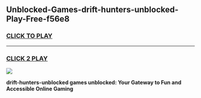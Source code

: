 
## Unblocked-Games-drift-hunters-unblocked-Play-Free-f56e8
<h3>
<a href="https://premium76.site?title=drift-hunters-unblocked&ref=21A">CLICK TO PLAY</a></h3>
<hr>

<h3>
<a href="https://premium76.site?title=drift-hunters-unblocked&ref=21A">CLICK 2 PLAY</a>
  
</h3>

<a href="https://premium76.site?title=drift-hunters-unblocked&ref=21A"><img src="https://clearcache.store/games.png"></a>


**drift-hunters-unblocked games unblocked: Your Gateway to Fun and Accessible Online Gaming**
